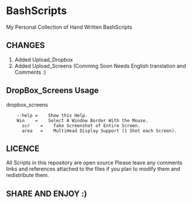 BashScripts
===========

My Personal Collection of Hand Written BashScripts

CHANGES
-------

1. Added Upload_Dropbox
2. Added Upload_Screens (Comming Soon Needs English translation and Comments :)

DropBox_Screens Usage
---------------------
dropbox_screens <args>
        
        --help =    Show this Help.
        Win    =    Select A Window Border With the Mouse.
	      scr    =    Take Screenshot of Entire Screen.
	      area   =    MultiHead Display Support (1 Shot each Screen).

LICENCE
-------

All Scripts in this repository are open source
Please leave any comments links and references 
attached to the files if you plan to modify them
and redistribute them.


SHARE AND ENJOY :)
------------------
